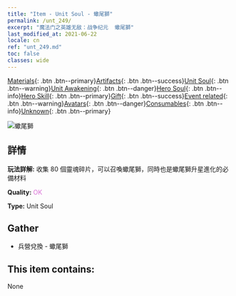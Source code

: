```yaml
---
title: "Item - Unit Soul - 蠍尾獅"
permalink: /unt_249/
excerpt: "魔法门之英雄无敌：战争纪元  蠍尾獅"
last_modified_at: 2021-06-22
locale: cn
ref: "unt_249.md"
toc: false
classes: wide
---
```

 [Materials](/ItemsCN/){: .btn .btn--primary}[Artifacts](/ItemsCN/Artifacts/){: .btn .btn--success}[Unit Soul](/ItemsCN/UnitSoul/){: .btn .btn--warning}[Unit Awakening](/ItemsCN/UnitAwakening/){: .btn .btn--danger}[Hero Soul](/ItemsCN/HeroSoul/){: .btn .btn--info}[Hero Skill](/ItemsCN/HeroSkill/){: .btn .btn--primary}[Gift](/ItemsCN/Gift/){: .btn .btn--success}[Event related](/ItemsCN/Events/){: .btn .btn--warning}[Avatars](/ItemsCN/Avatars/){: .btn .btn--danger}[Consumables](/ItemsCN/Consumables/){: .btn .btn--info}[Unknown](/ItemsCN/Unknown/){: .btn .btn--primary}

 ![蠍尾獅](/images/u/ti_shixie.jpg)

## 詳情
 **玩法詳解:** 收集 80 個靈魂碎片，可以召喚蠍尾獅，同時也是蠍尾獅升星進化的必備材料

 **Quality:** <span style="color: #DA70D6">OK</span>

 **Type:** Unit Soul

## Gather

*    兵營兌換 - 蠍尾獅 

## This item contains:

  None

